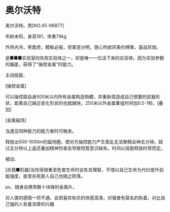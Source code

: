 # 奥尔沃特

奥尔沃特。男[NO.45-96877]



年龄未知，身高181，体重79kg



外热内冷，笑面虎，睚眦必报，但善恶分明，随心所欲厌条约缚束。喜战厌弱。



是■■■实验室的失败实验体之一，却是唯一一位活下来的实验体。因为实验参数的偏差，获得了“操控金属”的能力。



主动技能、

[操控金属]

可以操控距自身500米以内所有金属构造物體，并重新捏造成自己想要的武器形状，距离自己越近变化形状的也就越快，250米以外金属重组时间加0.5-1秒。[叠加]



[金属磁场]

当遇见同种能力的能力者时可触发。

释放出500-1000m的磁场圈，使对方操控能力产生紊乱无法聚精会神五分钟。超过五分钟以上返还叠加精神伤害会导致短暂意识缺失。时间以技能释放时常而定。



被动、

[杀戮■机器]当伤得很重至危害生命时会失去理智，不惜以自己生命为代价提升劲能强度，直至杀死那人自己也随之陨落。



ps、随身会携带数十块锋利金属片。



对人类的感情一窍不通，会把喜欢和杀的快感混淆，对强者有莫名的执着，对比自己强的人有着浓厚的兴趣